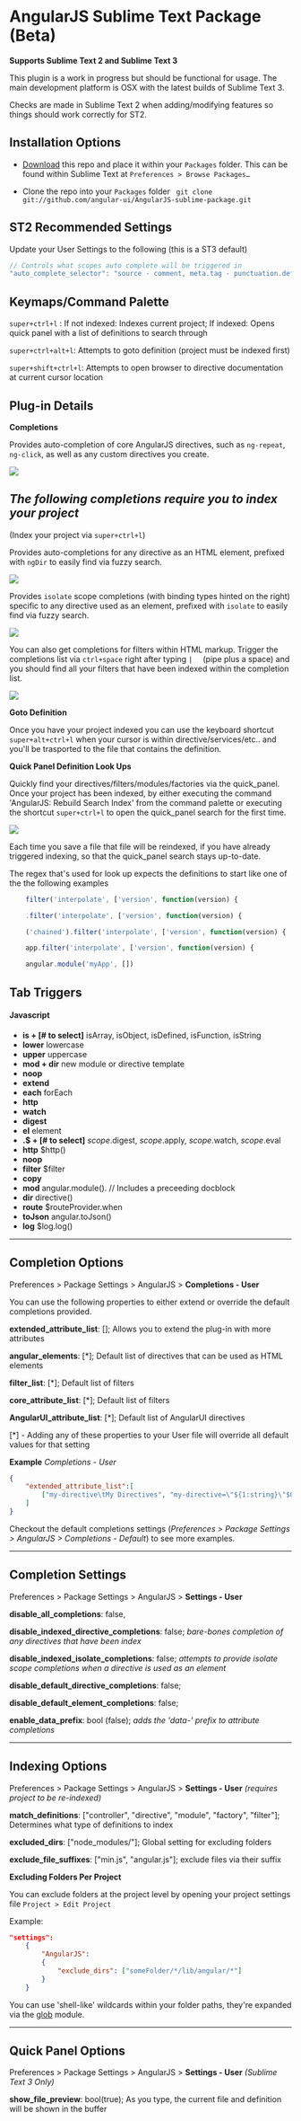 AngularJS Sublime Text Package (Beta)
===

**Supports Sublime Text 2 and Sublime Text 3**

This plugin is a work in progress but should be functional for usage. The main development platform is OSX with the latest builds of Sublime Text 3. 

Checks are made in Sublime Text 2 when adding/modifying features so things should work correctly for ST2.

Installation Options
---
* [Download](https://github.com/angular-ui/AngularJS-sublime-package/archive/master.zip) this repo and place it within your `Packages` folder. This can be found within Sublime Text at `Preferences > Browse Packages…`

* Clone the repo into your `Packages` folder ` git clone git://github.com/angular-ui/AngularJS-sublime-package.git`

ST2 Recommended Settings
---
Update your User Settings to the following (this is a ST3 default)

```js
// Controls what scopes auto complete will be triggered in
"auto_complete_selector": "source - comment, meta.tag - punctuation.definition.tag.begin"
```

Keymaps/Command Palette
---
`super+ctrl+l` : If not indexed: Indexes current project; If indexed: Opens quick panel with a list of definitions to search through

`super+ctrl+alt+l`: Attempts to goto definition (project must be indexed first)

`super+shift+ctrl+l`: Attempts to open browser to directive documentation at current cursor location


Plug-in Details
---

**Completions**

Provides auto-completion of core AngularJS directives, such as `ng-repeat`, `ng-click`, as well as any custom directives you create.

![
](http://angular-ui.github.io/AngularJS-sublime-package/images/screenshot-directives-auto-complete.png)


*The following completions require you to index your project*
--

(Index your project via `super+ctrl+l`)

Provides auto-completions for any directive as an HTML element, prefixed with `ngDir` to easily find via fuzzy search.

![
](http://angular-ui.github.io/AngularJS-sublime-package/images/screenshot-directive-element-completion.png)


Provides `isolate` scope completions (with binding types hinted on the right) specific to any directive used as an element, prefixed with `isolate` to easily find via fuzzy search.

![
](http://angular-ui.github.io/AngularJS-sublime-package/images/screenshot-isolate-scope-attribute-completions.png)


You can also get completions for filters within HTML markup. Trigger the completions list via `ctrl+space` right after typing `|  ` (pipe plus a space) and you should find all your filters that have been indexed within the completion list.

![](http://angular-ui.github.io/AngularJS-sublime-package/images/screenshot-filters-auto-complete.png)


**Goto Definition**

Once you have your project indexed you can use the keyboard shortcut `super+alt+ctrl+l` when your cursor is within directive/services/etc.. and you'll be trasported to the file that contains the definition. 

**Quick Panel Definition Look Ups**

Quickly find your directives/filters/modules/factories via the quick_panel. Once your project has been indexed, by either executing the command 'AngularJS: Rebuild Search Index' from the command palette or executing the shortcut `super+ctrl+l` to open the quick_panel search for the first time.

![](http://angular-ui.github.io/AngularJS-sublime-package/images/screenshot-quick_panel-search.png)

Each time you save a file that file will be reindexed, if you have already triggered indexing, so that the quick_panel search stays up-to-date.

The regex that's used for look up expects the definitions to start like one of the the following examples

```js
	filter('interpolate', ['version', function(version) {
```

```js
	.filter('interpolate', ['version', function(version) {
```

```js
	('chained').filter('interpolate', ['version', function(version) {
```

```js
	app.filter('interpolate', ['version', function(version) {
```

```js
	angular.module('myApp', [])
```

Tab Triggers
---

#### Javascript
* __is + [# to select]__ isArray, isObject, isDefined, isFunction, isString
* __lower__ lowercase
* __upper__ uppercase
* __mod + dir__ new module or directive template
* __noop__
* __extend__
* __each__ forEach
* __http__
* __watch__
* __digest__
* __el__ element
* __.$ + [# to select]__ $scope.$digest, $scope.$apply, $scope.$watch, $scope.$eval
* __http__ $http()
* __noop__
* __filter__ $filter
* __copy__
* __mod__ angular.module(). // Includes a preceeding docblock
* __dir__ directive()
* __route__ $routeProvider.when
* __toJson__ angular.toJson()
* __log__ $log.log()

___

Completion Options
---

Preferences > Package Settings > AngularJS > **Completions - User**

You can use the following properties to either extend or override the default completions provided.

**extended_attribute_list**: []; Allows you to extend the plug-in with more attributes

**angular_elements**: [*]; Default list of directives that can be used as HTML elements

**filter_list**: [*]; Default list of filters

**core_attribute_list**: [*]; Default list of filters

**AngularUI_attribute_list**: [*]; Default list of AngularUI directives

[*] - Adding any of these properties to your User file will override all default values for that setting

**Example** *Completions - User*

```json
{
	"extended_attribute_list":[
		["my-directive\tMy Directives", "my-directive=\"${1:string}\"$0"],
	]
}
```

Checkout the default completions settings (*Preferences > Package Settings > AngularJS > Completions - Default*) to see more examples.

___

Completion Settings
---

Preferences > Package Settings > AngularJS > **Settings - User**


**disable_all_completions**: false,

**disable_indexed_directive_completions**: false; *bare-bones completion of any directives that have been index*

**disable_indexed_isolate_completions**: false; *attempts to provide isolate scope completions when a directive is used as an element*

**disable_default_directive_completions**: false;

**disable_default_element_completions**: false;

**enable_data_prefix**: bool (false); *adds the 'data-' prefix to attribute completions*

___

Indexing Options
---

Preferences > Package Settings > AngularJS > **Settings - User** *(requires project to be re-indexed)*

**match_definitions**: ["controller", "directive", "module", "factory", "filter"]; Determines what type of definitions to index

**excluded_dirs**: ["node_modules/"]; Global setting for excluding folders

**exclude_file_suffixes**: ["min.js", "angular.js"]; exclude files via their suffix

**Excluding Folders Per Project**

You can exclude folders at the project level by opening your project settings file `Project > Edit Project`

Example:

```json
"settings":
    {
        "AngularJS":
        {
            "exclude_dirs": ["someFolder/*/lib/angular/*"]
        }
    }
```

You can use 'shell-like' wildcards within your folder paths, they're expanded via the [glob](http://docs.python.org/2/library/glob.html#glob.glob) module.

___

Quick Panel Options
---

Preferences > Package Settings > AngularJS > **Settings - User** *(Sublime Text 3 Only)*

**show_file_preview**: bool(true); As you type, the current file and definition will be shown in the buffer
